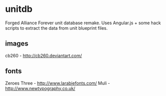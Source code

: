 unitdb
======

Forged Alliance Forever unit database remake. Uses Angular.js + some hack scripts to extract the data from unit blueprint files.


images
------

cb260 - http://cb260.deviantart.com/


fonts
-----

Zeroes Three - http://www.larabiefonts.com/
Muli - http://www.newtypography.co.uk/